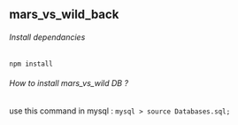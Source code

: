 ## mars_vs_wild_back

###### Install dependancies
```npm install```

###### How to install mars_vs_wild DB ?
use this command in mysql : 
```mysql > source Databases.sql;```
